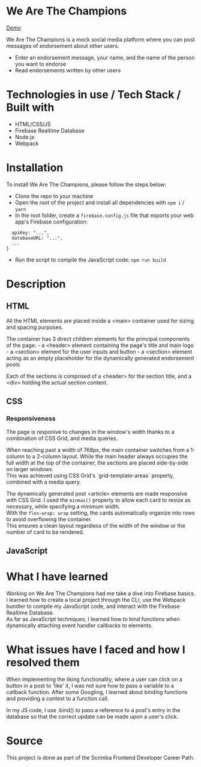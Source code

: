# We Are The Champions

[Demo](https://scrimba.com/scrim/cEgBbytw)

We Are The Champions is a mock social media platform where you can post messages of endorsement about other users.
- Enter an endorsement message, your name, and the name of the person you want to endorse
- Read endorsements written by other users

# Technologies in use / Tech Stack / Built with

- HTML/CSS/JS
- Firebase Realtime Database
- Node.js
- Webpack

# Installation

To install We Are The Champions, please follow the steps below:
- Clone the repo to your machine
- Open the root of the project and install all dependencies with `npm i` / `yarn`
- In the root folder, create a `firebase.config.js` file that exports your web app's Firebase configuration:

```module.exports = {
  apiKey: "...",
  databaseURL: "...",
  ...
}
```

- Run the script to compile the JavaScript code: `npm run build`

# Description
## HTML

<p>All the HTML elements are placed inside a &lt;main&gt; container used for sizing and spacing purposes.</p>

<p>The container has 3 direct children elements for the principal components of the page:
- a &lt;header&gt; element containing the page's title and main logo
- a &lt;section&gt; element for the user inputs and button
- a &lt;section&gt; element acting as an empty placeholder for the dynamically generated endorsement posts</p>

<p>Each of the sections is comprised of a &lt;header&gt; for the section title, and a &lt;div&gt; holding the actual section content.</p>

## CSS
### Responsiveness

<p>The page is responive to changes in the window's width thanks to a combination of CSS Grid, and media queries.</p>

<p>When reaching past a width of 768px, the main container switches from a 1-column to a 2-column layout. While the main header always occupies the full width at the top of the container, the sections are placed side-by-side on larger windows.<br>This was achieved using CSS Grid's `grid-template-areas` property, combined with a media query.</p>

<p>The dynamically generated post &lt;article&gt; elements are made responsive with CSS Grid. I used the <code>minmax()</code> property to allow each card to resize as necessary, while specifying a minimum width.<br>With the <code>flex-wrap: wrap</code> setting, the cards automatically organize into rows to avoid overflowing the container.<br>This ensures a clean layout regardless of the width of the window or the number of card to be rendered.</p>

## JavaScript

# What I have learned

Working on We Are The Champions had me take a dive into Firebase basics. I learned how to create a local project through the CLI, use the Webpack bundler to compile my JavaScript code, and interact with the Firebase Realtime Database.<br>
As far as JavaScript techniques, I learned how to bind functions when dynamically attaching event handler callbacks to elements.

# What issues have I faced and how I resolved them

<p>When implementing the liking functionality, where a user can click on a button in a post to 'like' it, I was not sure how to pass a variable to a callback function. After some Googling, I learned about binding functions and providing a context to a function call.</p>

<p>In my JS code, I use .bind() to pass a reference to a post's entry in the database so that the correct update can be made upon a user's click.</p>

# Source

This project is done as part of the Scrimba Frontend Developer Career Path.